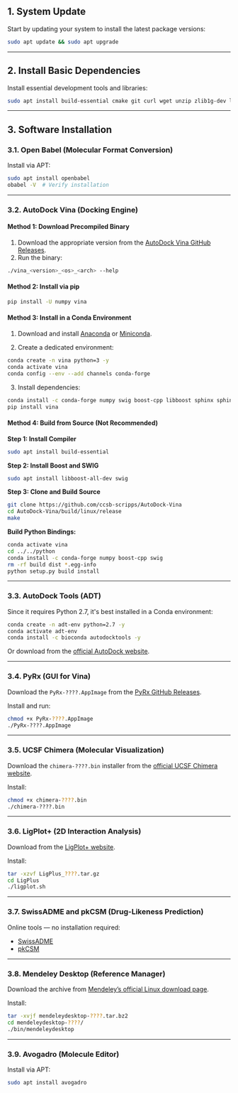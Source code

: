 ## 1. System Update

Start by updating your system to install the latest package versions:

```bash
sudo apt update && sudo apt upgrade
```

---

## 2. Install Basic Dependencies

Install essential development tools and libraries:

```bash
sudo apt install build-essential cmake git curl wget unzip zlib1g-dev libglu1-mesa libxi-dev libxmu-dev libpng-dev libfreetype6-dev default-jre
```

---

## 3. Software Installation

### 3.1. Open Babel (Molecular Format Conversion)

Install via APT:

```bash
sudo apt install openbabel
obabel -V  # Verify installation
```

---

### 3.2. AutoDock Vina (Docking Engine)

#### Method 1: Download Precompiled Binary

1. Download the appropriate version from the [AutoDock Vina GitHub Releases](https://github.com/ccsb-scripps/AutoDock-Vina/releases).
2. Run the binary:

```bash
./vina_<version>_<os>_<arch> --help
```

#### Method 2: Install via pip

```bash
pip install -U numpy vina
```

#### Method 3: Install in a Conda Environment

1. Download and install [Anaconda](https://docs.continuum.io/anaconda/install) or [Miniconda](https://conda.pydata.org/miniconda.html).

2. Create a dedicated environment:

```bash
conda create -n vina python=3 -y
conda activate vina
conda config --env --add channels conda-forge
```

3. Install dependencies:

```bash
conda install -c conda-forge numpy swig boost-cpp libboost sphinx sphinx_rtd_theme
pip install vina
```

#### Method 4: Build from Source (Not Recommended)

**Step 1: Install Compiler**

```bash
sudo apt install build-essential
```

**Step 2: Install Boost and SWIG**

```bash
sudo apt install libboost-all-dev swig
```

**Step 3: Clone and Build Source**

```bash
git clone https://github.com/ccsb-scripps/AutoDock-Vina
cd AutoDock-Vina/build/linux/release
make
```

**Build Python Bindings:**

```bash
conda activate vina
cd ../../python
conda install -c conda-forge numpy boost-cpp swig
rm -rf build dist *.egg-info
python setup.py build install
```

---

### 3.3. AutoDock Tools (ADT)

Since it requires Python 2.7, it's best installed in a Conda environment:

```bash
conda create -n adt-env python=2.7 -y
conda activate adt-env
conda install -c bioconda autodocktools -y
```

Or download from the [official AutoDock website](http://autodock.scripps.edu).

---

### 3.4. PyRx (GUI for Vina)

Download the `PyRx-????.AppImage` from the [PyRx GitHub Releases](https://github.com/mvina/PyRx/releases).

Install and run:

```bash
chmod +x PyRx-????.AppImage
./PyRx-????.AppImage
```

---

### 3.5. UCSF Chimera (Molecular Visualization)

Download the `chimera-????.bin` installer from the [official UCSF Chimera website](https://www.cgl.ucsf.edu/chimera/download.html).

Install:

```bash
chmod +x chimera-????.bin
./chimera-????.bin
```

---

### 3.6. LigPlot+ (2D Interaction Analysis)

Download from the [LigPlot+ website](https://www.ebi.ac.uk/thornton-srv/software/LigPlus/).

Install:

```bash
tar -xzvf LigPlus_????.tar.gz
cd LigPlus
./ligplot.sh
```

---

### 3.7. SwissADME and pkCSM (Drug-Likeness Prediction)

Online tools — no installation required:

* [SwissADME](https://www.swissadme.ch/)
* [pkCSM](https://biosig.lab.uq.edu.au/pkcsm/)

---

### 3.8. Mendeley Desktop (Reference Manager)

Download the archive from [Mendeley’s official Linux download page](https://desktop-download.mendeley.com/download/linux/).

Install:

```bash
tar -xvjf mendeleydesktop-????.tar.bz2
cd mendeleydesktop-????/
./bin/mendeleydesktop
```

---

### 3.9. Avogadro (Molecule Editor)

Install via APT:

```bash
sudo apt install avogadro
```
